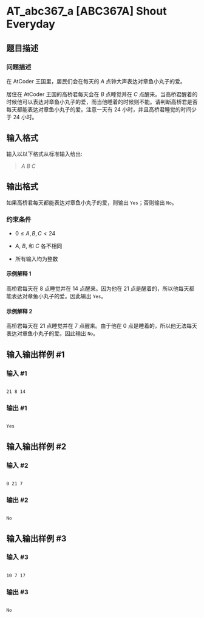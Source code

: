 # AT_abc367_a [ABC367A] Shout Everyday

## 题目描述

### 问题描述

在 AtCoder 王国里，居民们会在每天的 $A$ 点钟大声表达对章鱼小丸子的爱。

居住在 AtCoder 王国的高桥君每天会在 $B$ 点睡觉并在 $C$ 点醒来。当高桥君醒着的时候他可以表达对章鱼小丸子的爱，而当他睡着的时候则不能。请判断高桥君是否每天都能表达对章鱼小丸子的爱。注意一天有 $24$ 小时，并且高桥君睡觉的时间少于 $24$ 小时。

## 输入格式

输入以以下格式从标准输入给出:

> $A$ $B$ $C$

## 输出格式

如果高桥君每天都能表达对章鱼小丸子的爱，则输出 `Yes`；否则输出 `No`。

### 约束条件

- $0 \leq A, B, C < 24$
- $A$, $B$, 和 $C$ 各不相同
- 所有输入均为整数

#### 示例解释 1

高桥君每天在 $8$ 点睡觉并在 $14$ 点醒来。因为他在 $21$ 点是醒着的，所以他每天都能表达对章鱼小丸子的爱。因此输出 `Yes`。

#### 示例解释 2

高桥君每天在 $21$ 点睡觉并在 $7$ 点醒来。由于他在 $0$ 点是睡着的，所以他无法每天表达对章鱼小丸子的爱。因此输出 `No`。

## 输入输出样例 #1

### 输入 #1

```
21 8 14
```

### 输出 #1

```
Yes
```

## 输入输出样例 #2

### 输入 #2

```
0 21 7
```

### 输出 #2

```
No
```

## 输入输出样例 #3

### 输入 #3

```
10 7 17
```

### 输出 #3

```
No
```